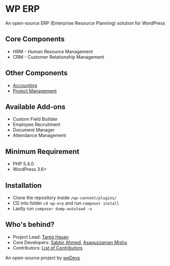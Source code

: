 # WP ERP

An open-source ERP (Enterprise Resource Planning) solution for WordPress

## Core Components

* HRM - Human Resource Management
* CRM - Customer Relationship Management

## Other Components

* [Accounting](https://github.com/wp-erp/accounting)
* [Project Management](https://wedevs.com/products/plugins/wp-project-manager-pro/)

## Available Add-ons

* Custom Field Builider
* Employee Recruitment
* Document Manager
* Attendance Management

## Minimum Requirement
 - PHP 5.4.0
 - WordPress 3.6+

## Installation

* Clone the repository inside `/wp-content/plugins/`
* CD into folder `cd wp-erp` and run `composer install`
* Lastly run `composer dump-autoload -o`


## Who's behind?

* Project Lead: [Tareq Hasan](https://tareq.co)
* Core Developers: [Sabbir Ahmed](https://github.com/sabbir1991), [Asaquzzaman Mishu](https://github.com/asaquzzaman)
* Contributors: [List of Contributors](https://github.com/wp-erp/wp-erp/graphs/contributors)

An open-source project by [weDevs](https://wedevs.com/?utm_source=github&utm_medium=credit&utm_term=opensource&utm_content=wperp&utm_campaign=product)